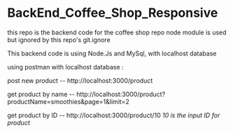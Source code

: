 # BackEnd_Coffee_Shop_Responsive

this repo is the backend code for the coffee shop repo
node module is used but ignored by this repo's git.ignore 

This backend code is using Node.Js and MySql, with localhost database

using postman with localhost database :

post new product -- http://localhost:3000/product

get product by name -- http://localhost:3000/product?productName=smoothies&page=1&limit=2

get product by ID -- http://localhost:3000/product/10   *10 is the input ID for product*
